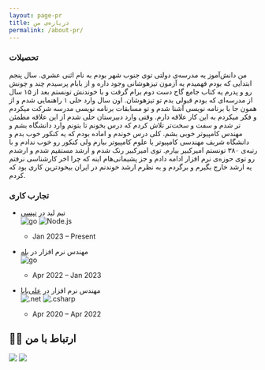 ```yaml
---
layout: page-pr
title: درباره‌ی من 
permalink: /about-pr/
---
```


### تحصیلات

من دانش‌آموز یه مدرسه‌ی دولتی توی جنوب شهر بودم به نام اثنی عشری. سال پنجم ابتدایی که بودم فهمیدم یه آزمون تیزهوشانی وجود داره و از بابام پرسیدم چند و چونش رو و پدرم یه کتاب جامع گاج دست دوم برام گرفت و با خوندنش تونستم بعد از ۱۵ سال از مدرسه‌ای که بودم قبولی بدم تو تیزهوشان. اون سال وارد حلی ۱ راهنمایی شدم و از همون جا با برنامه نویسی آشنا شدم و تو مسابقات برنامه نویسی مدرسه شرکت میکردم و فکر میکردم به این کار علاقه دارم. وقتی وارد دبیرستان حلی شدم از این علاقه مطمئن تر شدم و سفت و سخت‌تر تلاش کردم که درس بخونم تا بتونم وارد دانشگاه بشم و مهندس کامپیوتر خوبی بشم. 
کلی درس خوندم و اماده بودم که یه کنکور خوب بدم و دانشگاه شریف مهندسی کامپیوتر یا علوم کامپیوتر بیارم ولی کنکور رو خوب ندادم و با رتبه‌ی ۳۸۰ تونستم امیرکبیر بیارم. توی امیرکبیر رنک شدم و ارشد مستقیم شدم و ارشدم رو توی حوزه‌ی نرم افزار ادامه دادم و جز پشیمانی‌هام اینه که چرا اخر کارشناسی نرفتم یه ارشد خارج بگیرم و برگردم و به نظرم ارشد خوندنم در ایران بیخود‌ترین کاری بود که کردم. 


### تجارب کاری

- تیم لید در [تپسی](https://tapsi.ir/en)  
![go](https://img.shields.io/badge/-Go-05122A?style=flat&logo=go) ![Node.js](https://img.shields.io/badge/-Node.js-05122A?style=flat&logo=node.js)  
  - Jan 2023 – Present
      

- مهندس نرم افزار در  [بله](https://bale.ai/)  
![go](https://img.shields.io/badge/-Go-05122A?style=flat&logo=go) 
  - Apr 2022 – Jan 2023

- مهندس نرم افزار در  [علی‌بابا](http://alibaba.ir/)  
![.net](https://img.shields.io/badge/-ASP%20.NET%20Core-05122A?style=flat&logo=dotnet) ![.csharp](https://img.shields.io/badge/-c%23-05122A?style=flat&logo=csharp) 
  - Apr 2020 – Apr 2022
  

## 🤝🏻 ارتباط با من
<p align="left">
  <a href="https://www.linkedin.com/in/keshavarz13/"><img src="https://img.shields.io/badge/-MohammadAli%20Keshavarz-0077B5?style=flat&logo=Linkedin&logoColor=white"/></a>
  <a href="mailto:keshavarz.ma13@gmail.com"><img src="https://img.shields.io/badge/-keshavarz.ma13@gmail.com-D14836?style=flat&logo=Gmail&logoColor=white"/></a>
</p>
